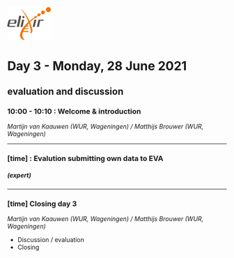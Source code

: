 <img src="images/logo_elixir.png" width="100">

# Day 3 - Monday, 28 June 2021
## evaluation and discussion

### 10:00 - 10:10 : Welcome & introduction
*Martijn van Kaauwen (WUR, Wageningen) / Matthijs Brouwer (WUR, Wageningen)*

---

### [time] : Evalution submitting own data to EVA
##### (_expert_)

---

### [time] Closing day 3
*Martijn van Kaauwen (WUR, Wageningen) / Matthijs Brouwer (WUR, Wageningen)*
* Discussion / evaluation
* Closing
